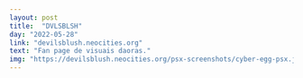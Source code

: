 ```yaml
---
layout: post
title:  "DVLSBLSH"
day: "2022-05-28"
link: "devilsblush.neocities.org"
text: "Fan page de visuais daoras."
img: "https://devilsblush.neocities.org/psx-screenshots/cyber-egg-psx.jpg"
---
```

